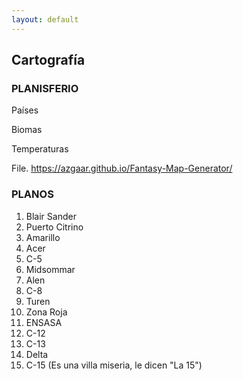 ```yaml
---
layout: default
---
```


<h2>Cartografía</h2>

<h3>PLANISFERIO</h3>

Países

Biomas

Temperaturas

File. 
https://azgaar.github.io/Fantasy-Map-Generator/

<h3>PLANOS</h3>

1. Blair Sander
1. Puerto Citrino
1. Amarillo
1. Acer
1. C-5
1. Midsommar
1. Alen
1. C-8
1. Turen
1. Zona Roja
1. ENSASA
1. C-12
1. C-13
1. Delta
1. C-15 (Es una villa miseria,
le dicen "La 15")
